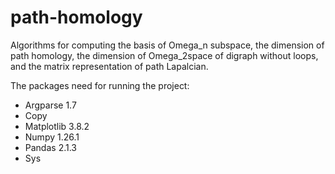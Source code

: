 # path-homology
Algorithms for computing the basis of Omega_n subspace, the dimension of path homology, the dimension of Omega_2space of digraph without loops, and the matrix representation of path Lapalcian.

The packages need for running the project:
- Argparse 1.7
- Copy
- Matplotlib 3.8.2
- Numpy 1.26.1
- Pandas 2.1.3
- Sys
